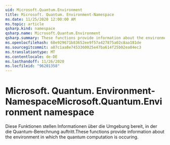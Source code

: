 ```yaml
---
uid: Microsoft.Quantum.Environment
title: Microsoft. Quantum. Environment-Namespace
ms.date: 11/25/2020 12:00:00 AM
ms.topic: article
qsharp.kind: namespace
qsharp.name: Microsoft.Quantum.Environment
qsharp.summary: These functions provide information about the environment in which the quantum computation is occuring.
ms.openlocfilehash: 68e929671b83652ee9f57a427875a02c8aa181de
ms.sourcegitcommit: a87c1aa8e7453360025e47ba614f25b02ea84ec3
ms.translationtype: MT
ms.contentlocale: de-DE
ms.lasthandoff: 11/26/2020
ms.locfileid: "96201358"
---
```

# <a name="microsoftquantumenvironment-namespace"></a><span data-ttu-id="8ac8e-102">Microsoft. Quantum. Environment-Namespace</span><span class="sxs-lookup"><span data-stu-id="8ac8e-102">Microsoft.Quantum.Environment namespace</span></span>

<span data-ttu-id="8ac8e-103">Diese Funktionen stellen Informationen über die Umgebung bereit, in der die Quantum-Berechnung auftritt.</span><span class="sxs-lookup"><span data-stu-id="8ac8e-103">These functions provide information about the environment in which the quantum computation is occuring.</span></span>

